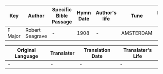 Key | Author   | Specific Bible Passage     |Hymn Date |Author's life |Tune |Metrical Pattern   |Composer/Source
-- | --------- | ---------------------------|----------|--------------|-----|-------------------|-------------  
F Major |Robert Seagrave |- |1908 |- |AMSTERDAM |- |James Nares

Original Language | Translater | Translation Date   | Translater's Life  
----------------- | --------- | --------------------|-------------     
\- |- |- |-
